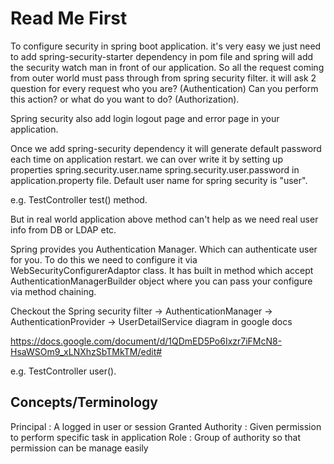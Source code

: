 # Read Me First
  To configure security in spring boot application. it's very easy we just need to add spring-security-starter dependency
  in pom file and spring will add the security watch man in front of our application. So all the request coming from outer world
  must pass through from spring security filter. it will ask 2 question for every request who you are? (Authentication)
  Can you perform this action? or what do you want to do? (Authorization).

  Spring security also add login logout page and error page in your application.

  Once we add spring-security dependency it will generate default password each time on application restart.
  we can over write it by setting up properties spring.security.user.name spring.security.user.password in application.property file.
  Default user name for spring security is "user".

  e.g. TestController test() method.

  But in real world application above method can't help as we need real user info from DB or LDAP etc.

  Spring provides you Authentication Manager. Which can authenticate user for you. To do this we need to configure
  it via WebSecurityConfigurerAdaptor class. It has built in method which accept AuthenticationManagerBuilder object
  where you can pass your configure via method chaining.

  Checkout the Spring security filter -> AuthenticationManager -> AuthenticationProvider -> UserDetailService  diagram in google docs

   https://docs.google.com/document/d/1QDmED5Po6Ixzr7iFMcN8-HsaWSOm9_xLNXhzSbTMkTM/edit#


  e.g. TestController user().



   <h2>Concepts/Terminology</h2>
   Principal : A logged in user or session
   Granted Authority : Given permission to perform specific task in application
   Role      : Group of authority so that permission can be manage easily







